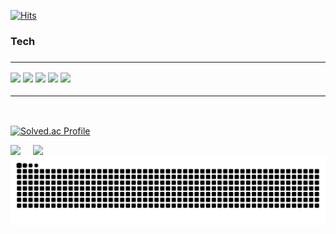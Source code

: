 [![Hits](https://hits.seeyoufarm.com/api/count/incr/badge.svg?url=https%3A%2F%2Fgithub.com%2FTnalxmsk&count_bg=%23941EC4&title_bg=%23555555&icon=&icon_color=%23E7E7E7&title=hits&edge_flat=false)](https://hits.seeyoufarm.com)

<div>
<h3>Tech<h3/>
<hr/>
<img src="https://img.shields.io/badge/Kotlin-white?style=for-the-badge&logo=kotlin&logoColor=7F52FF"/>
<img src="https://img.shields.io/badge/Anroid-white?style=for-the-badge&logo=android&logoColor=3DDC84"/>
<img src="https://img.shields.io/badge/MySQL-white?style=for-the-badge&logo=mysql&logoColor=4479A1"/>
<img src="https://img.shields.io/badge/Android studio-white?style=for-the-badge&logo=androidstudio&logoColor=3DDC84"/>
<img src="https://img.shields.io/badge/Intellij idea-white?style=for-the-badge&logo=intellijidea&logoColor=000000"/>
<hr/>
</div>
  <br/>

[![Solved.ac Profile](http://mazassumnida.wtf/api/v2/generate_badge?boj=cty0604)](https://solved.ac/cty0604/)

<div align="left">

<img src="https://github-readme-stats.vercel.app/api?username=Tnalxmsk&show_icons=true&theme=ambient_gradient"/>
&nbsp &nbsp
<img src="https://github-readme-stats.vercel.app/api/top-langs/?username=Tnalxmsk&layout=compact&theme=ambient_gradient"/>

</div>

<img src="https://github.com/Tnalxmsk/Tnalxmsk/blob/output/github-contribution-grid-snake.svg"/>
<!--
**Tnalxmsk/Tnalxmsk** is a ✨ _special_ ✨ repository because its `README.md` (this file) appears on your GitHub profile.

Here are some ideas to get you started:

- 🔭 I’m currently working on ...
- 🌱 I’m currently learning ...
- 👯 I’m looking to collaborate on ...
- 🤔 I’m looking for help with ...
- 💬 Ask me about ...
- 📫 How to reach me: ...
- 😄 Pronouns: ...
- ⚡ Fun fact: ...
-->
